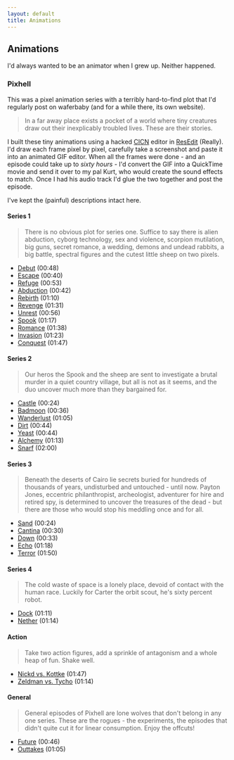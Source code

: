 ```yaml
---
layout: default
title: Animations
---
```


## Animations

I'd always wanted to be an animator when I grew up. Neither happened.

### Pixhell

This was a pixel animation series with a terribly hard-to-find plot that I'd regularly post on waferbaby (and for a while there, its own website).

> In a far away place exists a pocket of a world where tiny creatures draw out their inexplicably troubled lives. These are their stories.

I built these tiny animations using a hacked [CICN](https://en.wikipedia.org/wiki/Resource_fork#Major_resource_types "The Wikipedia entry for resource forks.") editor in [ResEdit](https://en.wikipedia.org/wiki/ResEdit "The Wikipedia entry for ResEdit.") (Really). I'd draw each frame pixel by pixel, carefully take a screenshot and paste it into an animated GIF editor. When all the frames were done - and an episode could take up to *sixty hours* - I'd convert the GIF into a QuickTime movie and send it over to my pal Kurt, who would create the sound effects to match. Once I had his audio track I'd glue the two together and post the episode.

I've kept the (painful) descriptions intact here.

#### Series 1

> There is no obvious plot for series one. Suffice to say there is alien abduction, cyborg technology, sex and violence, scorpion mutilation, big guns, secret romance, a wedding, demons and undead rabbits, a big battle, spectral figures and the cutest little sheep on two pixels.

- [Debut](/movies/pixhell/debut.mov "View the 'Debut' animation.") (00:48)
- [Escape](/movies/pixhell/escape.mov "View the 'Escape' animation.") (00:40)
- [Refuge](/movies/pixhell/refuge.mov "View the 'Refuge' animation.") (00:53)
- [Abduction](/movies/pixhell/abduction.mov "View the 'Abduction' animation.") (00:42)
- [Rebirth](/movies/pixhell/rebirth.mov "View the 'Rebirth' animation.") (01:10)
- [Revenge](/movies/pixhell/revenge.mov "View the 'Revenge' animation.") (01:31)
- [Unrest](/movies/pixhell/unrest.mov "View the 'Unrest' animation.") (00:56)
- [Spook](/movies/pixhell/spook.mov "View the 'Spook' animation.") (01:17)
- [Romance](/movies/pixhell/romance.mov "View the 'Romance' animation.") (01:38)
- [Invasion](/movies/pixhell/invasion.mov "View the 'Invasion' animation.") (01:23)
- [Conquest](/movies/pixhell/conquest.mov "View the 'Conquest' animation.") (01:47)

#### Series 2

> Our heros the Spook and the sheep are sent to investigate a brutal murder in a quiet country village, but all is not as it seems, and the duo uncover much more than they bargained for.

- [Castle](/movies/pixhell/castle.mov "View the 'Castle' animation.") (00:24)
- [Badmoon](/movies/pixhell/badmoon.mov "View the 'Badmoon' animation.") (00:36)
- [Wanderlust](/movies/pixhell/wanderlust.mov "View the 'Wanderlust' animation.") (01:05)
- [Dirt](/movies/pixhell/dirt.mov "View the 'Dirt' animation.") (00:44)
- [Yeast](/movies/pixhell/yeast.mov "View the 'Yeast' animation.") (00:44)
- [Alchemy](/movies/pixhell/alchemy.mov "View the 'Alchemy' animation.") (01:13)
- [Snarf](/movies/pixhell/snarf.mov "View the 'Snarf' animation.") (02:00)

#### Series 3

> Beneath the deserts of Cairo lie secrets buried for hundreds of thousands of years, undisturbed and untouched - until now. Payton Jones, eccentric philanthropist, archeologist, adventurer for hire and retired spy, is determined to uncover the treasures of the dead - but there are those who would stop his meddling once and for all.

- [Sand](/movies/pixhell/sand.mov "View the 'Sand' animation.") (00:24)
- [Cantina](/movies/pixhell/cantina.mov "View the 'Cantina' animation.") (00:30)
- [Down](/movies/pixhell/down.mov "View the 'Down' animation.") (00:33)
- [Echo](/movies/pixhell/echo.mov "View the 'Echo' animation.") (01:18)
- [Terror](/movies/pixhell/terror.mov "View the 'Terror' animation.") (01:50)

#### Series 4

> The cold waste of space is a lonely place, devoid of contact with the human race. Luckily for Carter the orbit scout, he's sixty percent robot.

- [Dock](/movies/pixhell/dock.mov "View the 'Dock' animation.") (01:11)
- [Nether](/movies/pixhell/nether.mov "View the 'Nether' animation.") (01:14)

#### Action

> Take two action figures, add a sprinkle of antagonism and a whole heap of fun. Shake well.

- [Nickd vs. Kottke](/movies/pixhell/nickd-vs-kottke.mov "View the 'Nickd vs. Kottke' animation.") (01:47)
- [Zeldman vs. Tycho](/movies/pixhell/zeldman-vs-tycho.mov "View the 'Zeldman vs. Tycho' animation.") (01:14)

#### General

> General episodes of Pixhell are lone wolves that don't belong in any one series. These are the rogues - the experiments, the episodes that didn't quite cut it for linear consumption. Enjoy the offcuts!

- [Future](/movies/pixhell/future.mov "View the 'Future' animation.") (00:46)
- [Outtakes](/movies/pixhell/outtakes.mov "View the 'Outtakes' animation.") (01:05)